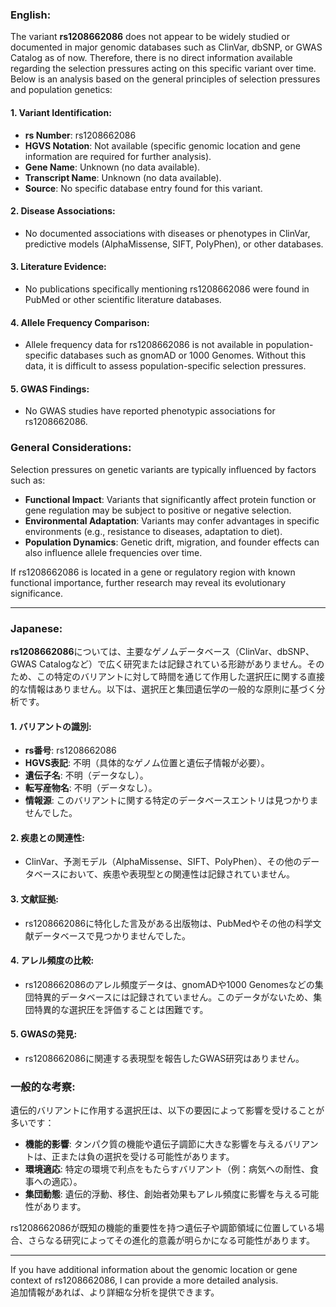 ### English:
The variant **rs1208662086** does not appear to be widely studied or documented in major genomic databases such as ClinVar, dbSNP, or GWAS Catalog as of now. Therefore, there is no direct information available regarding the selection pressures acting on this specific variant over time. Below is an analysis based on the general principles of selection pressures and population genetics:

#### 1. **Variant Identification**:
   - **rs Number**: rs1208662086
   - **HGVS Notation**: Not available (specific genomic location and gene information are required for further analysis).
   - **Gene Name**: Unknown (no data available).
   - **Transcript Name**: Unknown (no data available).
   - **Source**: No specific database entry found for this variant.

#### 2. **Disease Associations**:
   - No documented associations with diseases or phenotypes in ClinVar, predictive models (AlphaMissense, SIFT, PolyPhen), or other databases.

#### 3. **Literature Evidence**:
   - No publications specifically mentioning rs1208662086 were found in PubMed or other scientific literature databases.

#### 4. **Allele Frequency Comparison**:
   - Allele frequency data for rs1208662086 is not available in population-specific databases such as gnomAD or 1000 Genomes. Without this data, it is difficult to assess population-specific selection pressures.

#### 5. **GWAS Findings**:
   - No GWAS studies have reported phenotypic associations for rs1208662086.

### General Considerations:
Selection pressures on genetic variants are typically influenced by factors such as:
- **Functional Impact**: Variants that significantly affect protein function or gene regulation may be subject to positive or negative selection.
- **Environmental Adaptation**: Variants may confer advantages in specific environments (e.g., resistance to diseases, adaptation to diet).
- **Population Dynamics**: Genetic drift, migration, and founder effects can also influence allele frequencies over time.

If rs1208662086 is located in a gene or regulatory region with known functional importance, further research may reveal its evolutionary significance.

---

### Japanese:
**rs1208662086**については、主要なゲノムデータベース（ClinVar、dbSNP、GWAS Catalogなど）で広く研究または記録されている形跡がありません。そのため、この特定のバリアントに対して時間を通じて作用した選択圧に関する直接的な情報はありません。以下は、選択圧と集団遺伝学の一般的な原則に基づく分析です。

#### 1. **バリアントの識別**:
   - **rs番号**: rs1208662086
   - **HGVS表記**: 不明（具体的なゲノム位置と遺伝子情報が必要）。
   - **遺伝子名**: 不明（データなし）。
   - **転写産物名**: 不明（データなし）。
   - **情報源**: このバリアントに関する特定のデータベースエントリは見つかりませんでした。

#### 2. **疾患との関連性**:
   - ClinVar、予測モデル（AlphaMissense、SIFT、PolyPhen）、その他のデータベースにおいて、疾患や表現型との関連性は記録されていません。

#### 3. **文献証拠**:
   - rs1208662086に特化した言及がある出版物は、PubMedやその他の科学文献データベースで見つかりませんでした。

#### 4. **アレル頻度の比較**:
   - rs1208662086のアレル頻度データは、gnomADや1000 Genomesなどの集団特異的データベースには記録されていません。このデータがないため、集団特異的な選択圧を評価することは困難です。

#### 5. **GWASの発見**:
   - rs1208662086に関連する表現型を報告したGWAS研究はありません。

### 一般的な考察:
遺伝的バリアントに作用する選択圧は、以下の要因によって影響を受けることが多いです：
- **機能的影響**: タンパク質の機能や遺伝子調節に大きな影響を与えるバリアントは、正または負の選択を受ける可能性があります。
- **環境適応**: 特定の環境で利点をもたらすバリアント（例：病気への耐性、食事への適応）。
- **集団動態**: 遺伝的浮動、移住、創始者効果もアレル頻度に影響を与える可能性があります。

rs1208662086が既知の機能的重要性を持つ遺伝子や調節領域に位置している場合、さらなる研究によってその進化的意義が明らかになる可能性があります。

---

If you have additional information about the genomic location or gene context of rs1208662086, I can provide a more detailed analysis.  
追加情報があれば、より詳細な分析を提供できます。